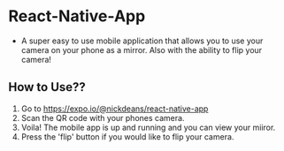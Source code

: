 # React-Native-App
- A super easy to use mobile application that allows you to use your camera on your phone as a mirror. Also with the ability to flip your camera!

## How to Use??
1. Go to https://expo.io/@nickdeans/react-native-app
2. Scan the QR code with your phones camera.
3. Voila! The mobile app is up and running and you can view your miiror.
4. Press the 'flip' button if you would like to flip your camera.